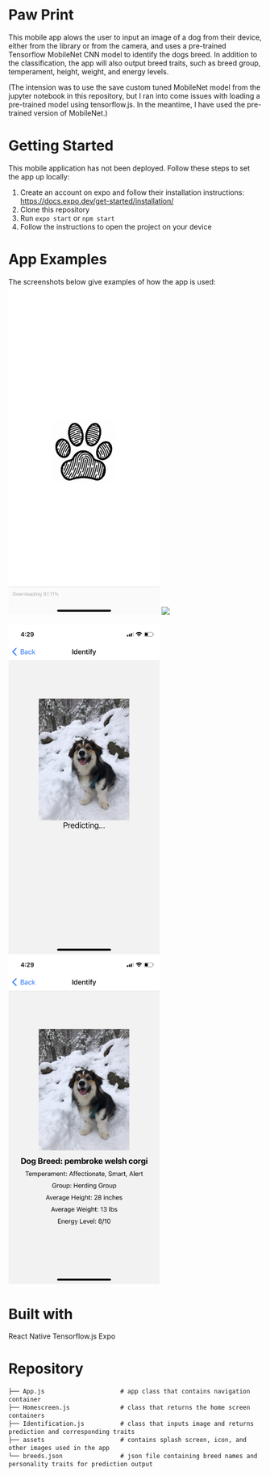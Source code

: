 # Paw Print
This mobile app alows the user to input an image of a dog from their device, either from the library or from the camera, and uses a pre-trained Tensorflow MobileNet CNN model to identify the dogs breed. In addition to the classification, the app will also output breed traits, such as breed group, temperament, height, weight, and energy levels. 

(The intension was to use the save custom tuned MobileNet model from the jupyter notebook in this repository, but I ran into come issues with loading a pre-trained model using tensorflow.js. In the meantime, I have used the pre-trained version of MobileNet.) 


# Getting Started
This mobile application has not been deployed. Follow these steps to set the app up locally:
1. Create an account on expo and follow their installation instructions: https://docs.expo.dev/get-started/installation/
2. Clone this repository 
3. Run `expo start` or `npm start`
4. Follow the instructions to open the project on your device


# App Examples
The screenshots below give examples of how the app is used:<br>
<img src='Images/splash_screen.PNG' width=300/>
<img src='Images/welcome.PNG' width=300/>
<img scr='Images/input.PNG' width=300/>
<img src='Images/processing.PNG' width=300/>
<img src='Images/prediction.PNG' width=300/>

# Built with
React Native
Tensorflow.js
Expo

# Repository
```
├── App.js                     # app class that contains navigation container
├── Homescreen.js              # class that returns the home screen containers
├── Identification.js          # class that inputs image and returns prediction and corresponding traits
├── assets                     # contains splash screen, icon, and other images used in the app
└── breeds.json                # json file containing breed names and personality traits for prediction output
```